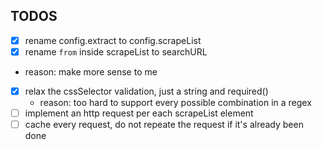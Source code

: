 ## TODOS

- [x] rename config.extract to config.scrapeList
- [x] rename `from` inside scrapeList to searchURL
 * reason: make more sense to me 
- [x] relax the cssSelector validation, just a string and required()
    * reason: too hard to support every possible combination in a regex 
- [ ] implement an http request per each scrapeList element
- [ ] cache every request, do not repeate the request if it's already been done
